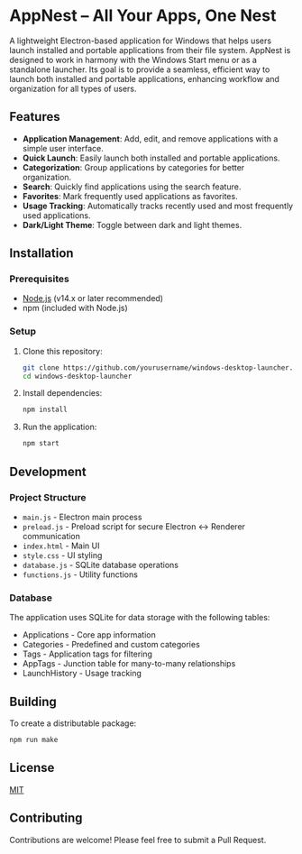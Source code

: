 # AppNest – All Your Apps, One Nest

A lightweight Electron-based application for Windows that helps users launch installed and portable applications from their file system. AppNest is designed to work in harmony with the Windows Start menu or as a standalone launcher. Its goal is to provide a seamless, efficient way to launch both installed and portable applications, enhancing workflow and organization for all types of users.

## Features

- **Application Management**: Add, edit, and remove applications with a simple user interface.
- **Quick Launch**: Easily launch both installed and portable applications.
- **Categorization**: Group applications by categories for better organization.
- **Search**: Quickly find applications using the search feature.
- **Favorites**: Mark frequently used applications as favorites.
- **Usage Tracking**: Automatically tracks recently used and most frequently used applications.
- **Dark/Light Theme**: Toggle between dark and light themes.

## Installation

### Prerequisites
- [Node.js](https://nodejs.org/) (v14.x or later recommended)
- npm (included with Node.js)

### Setup
1. Clone this repository:
   ```bash
   git clone https://github.com/yourusername/windows-desktop-launcher.git
   cd windows-desktop-launcher
   ```

2. Install dependencies:
   ```bash
   npm install
   ```

3. Run the application:
   ```bash
   npm start
   ```

## Development

### Project Structure
- `main.js` - Electron main process
- `preload.js` - Preload script for secure Electron <-> Renderer communication
- `index.html` - Main UI
- `style.css` - UI styling
- `database.js` - SQLite database operations
- `functions.js` - Utility functions

### Database
The application uses SQLite for data storage with the following tables:
- Applications - Core app information
- Categories - Predefined and custom categories
- Tags - Application tags for filtering
- AppTags - Junction table for many-to-many relationships
- LaunchHistory - Usage tracking

## Building
To create a distributable package:
```bash
npm run make
```

## License
[MIT](LICENSE)

## Contributing
Contributions are welcome! Please feel free to submit a Pull Request.